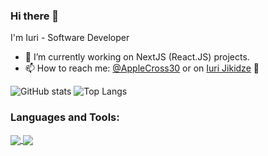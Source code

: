 ### Hi there 👋

<!--
**ijiki16/ijiki16** is a ✨ _special_ ✨ repository because its `README.md` (this file) appears on your GitHub profile.

Here are some ideas to get you started:

- 🔭 I’m currently working on ...
- 🌱 I’m currently learning ...
- 👯 I’m looking to collaborate on ...
- 🤔 I’m looking for help with ...
- 🔭 I’m currently searching for work 👀
- 💬 Ask me about ...
- 😄 Pronouns: ...
- ⚡ Fun fact: ...
-->

I'm Iuri - Software Developer


- 🌱  I’m currently working on NextJS (React.JS) projects.
- 📫  How to reach me: [@AppleCross30](https://twitter.com/AppleCross30) or on [Iuri Jikidze](mailto:iuri.jikidze@gmail.com?subject=[GitHub]) 📩

![GitHub stats](https://github-readme-stats.vercel.app/api?username=ijiki16\&show_icons=true\&show=reviews,discussions_started,discussions_answered,prs_merged,prs_merged_percentage)
![Top Langs](https://github-readme-stats.vercel.app/api/top-langs/?username=ijiki16&langs_count=6)

### Languages and Tools:

<a href="https://code.visualstudio.com" target="blank">
  <img align="center" src="https://img.shields.io/badge/vs code%20-%2300599C.svg?&style=for-the-badge&logo=visual-studio-code&logoColor=white" />
</a>
<a href="https://git-scm.com/" target="blank">
  <img align="center" src="https://img.shields.io/badge/git%20-%2300599C.svg?&style=for-the-badge&color=white&logo=git" />
</a>


